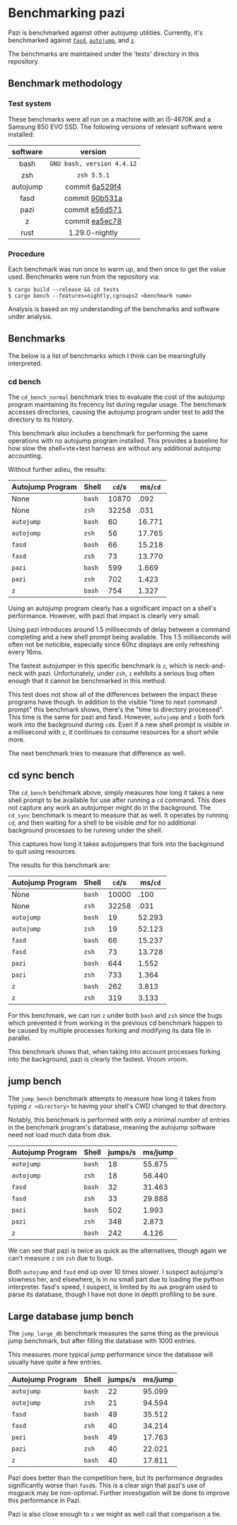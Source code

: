# Benchmarking pazi

Pazi is benchmarked against other autojump utilities. Currently, it's
benchmarked against [`fasd`](https://github.com/clvv/fasd/), [`autojump`](https://github.com/wting/autojump), and [`z`](https://github.com/rupa/z).

The benchmarks are maintained under the 'tests' directory in this repository.

## Benchmark methodology

### Test system

These benchmarks were all run on a machine with an i5-4670K and a Samsung 850 EVO SSD.
The following versions of relevant software were installed:

| software | version |
|:--------:|:-------:|
| bash     | `GNU bash, version 4.4.12` |
| zsh | `zsh 5.5.1` |
| autojump | commit [6a529f4](https://github.com/wting/autojump/commit/6a529f4f929042a37e7394d8c91ba31b479189a2) |
| fasd | commit [90b531a](https://github.com/clvv/fasd/commit/90b531a5daaa545c74c7d98974b54cbdb92659fc) |
| pazi | commit [e56d571](https://github.com/euank/pazi/commit/e56d5713d8f492cccde46cdbeba9e9fbf2d2ed2c) |
| z | commit [ea5ec78](https://github.com/rupa/z/commit/ea5ec7834398ee2244de26953b3d1ef785d3f942) |
| rust | 1.29.0-nightly |

### Procedure

Each benchmark was run once to warm up, and then once to get the value used. Benchmarks were run from the repository via:

```
$ cargo build --release && cd tests
$ cargo bench --features=nightly,cgroups2 <benchmark name>
```

Analysis is based on my understanding of the benchmarks and software under analysis.

## Benchmarks

The below is a list of benchmarks which I think can be meaningfully interpreted.

### cd bench

The `cd_bench_normal` benchmark tries to evaluate the cost of the autojump program
maintaining its frecency list during regular usage.
The benchmark accesses directories, causing the autojump program under test to
add the directory to its history.

This benchmark also includes a benchmark for performing the same operations
with no autojump program installed. This provides a baseline for how slow the
shell+vte+test harness are without any additional autojump accounting.

Without further adieu, the results:

| Autojump Program | Shell  | `cd`/s   |  ms/`cd`  |
|------------------|--------|----------|-----------|
| None             | `bash` | 10870    |  .092     |
| None             | `zsh`  | 32258    |  .031     |
| `autojump`       | `bash` | 60       |  16.771   |
| `autojump`       | `zsh`  | 56       |  17.765   |
| `fasd`           | `bash` | 66       |  15.218   |
| `fasd`           | `zsh`  | 73       |  13.770   |
| `pazi`           | `bash` | 599      |   1.669   |
| `pazi`           | `zsh`  | 702      |   1.423   |
| `z`              | `bash` | 754      |   1.327   |


<!--
test bench::cd_bench_normal_autojump_bash     ... bench:  16,771,453 ns/iter (+/- 9,867,754)
test bench::cd_bench_normal_autojump_zsh      ... bench:  17,764,760 ns/iter (+/- 7,924,858)
test bench::cd_bench_normal_fasd_bash         ... bench:  15,218,044 ns/iter (+/- 553,219)
test bench::cd_bench_normal_fasd_zsh          ... bench:  13,769,654 ns/iter (+/- 542,622)
test bench::cd_bench_normal_nojumper_bash     ... bench:      92,764 ns/iter (+/- 4,920)
test bench::cd_bench_normal_nojumper_zsh      ... bench:      31,373 ns/iter (+/- 3,654)
test bench::cd_bench_normal_pazi_bash         ... bench:   1,669,345 ns/iter (+/- 215,517)
test bench::cd_bench_normal_pazi_zsh          ... bench:   1,422,955 ns/iter (+/- 150,071)
test bench::cd_bench_normal_z_bash            ... bench:   1,327,210 ns/iter (+/- 281,970)
-->

Using an autojump program clearly has a significant impact on a shell's performance.
However, with pazi that impact is clearly very small.

Using pazi introduces around 1.5 milliseconds of delay between a command completing and a new shell prompt being available. This 1.5 milliseconds will often not be noticible, especially since 60hz displays are only refreshing every 16ms.

The fastest autojumper in this specific benchmark is `z`, which is
neck-and-neck with pazi. Unfortunately, under `zsh`, `z` exhibits a serious bug
often enough that it cannot be benchmarked in this method.

This test does not show all of the differences between the impact these programs have though.
In addition to the visible "time to next command prompt" this benchmark shows, there's the "time to directory processed". This time is the same for pazi and fasd.
However, `autojump` and `z` both fork work into the background during `cd`s.
Even if a new shell prompt is visible in a millisecond with `z`, it continues
to consume resources for a short while more.

The next benchmark tries to measure that difference as well.

## cd sync bench

The `cd_bench` benchmark above, simply measures how long it takes a new shell prompt to be available for use after running a `cd` command.
This does not capture any work an autojumper might do in the background.
The `cd_sync` benchmark is meant to measure that as well. It operates by
running `cd`, and then waiting for a shell to be visible *and* for no
additional background processes to be running under the shell.

This captures how long it takes autojumpers that fork into the background to quit using resources.

The results for this benchmark are:

| Autojump Program | Shell  | `cd`/s   |  ms/`cd`  |
|------------------|--------|----------|-----------|
| None             | `bash` | 10000    |  .100     |
| None             | `zsh`  | 32258    |  .031     |
| `autojump`       | `bash` | 19       |  52.293   |
| `autojump`       | `zsh`  | 19       |  52.123   |
| `fasd`           | `bash` | 66       |  15.237   |
| `fasd`           | `zsh`  | 73       |  13.728   |
| `pazi`           | `bash` | 644      |   1.552   |
| `pazi`           | `zsh`  | 733      |   1.364   |
| `z`              | `bash` | 262      |   3.813   |
| `z`              | `zsh`  | 319      |   3.133   |


<!--
test bench::cd_bench_sync_autojump_bash       ... bench:  52,292,682 ns/iter (+/- 1,024,399)
test bench::cd_bench_sync_autojump_zsh        ... bench:  52,123,162 ns/iter (+/- 1,738,625)
test bench::cd_bench_sync_fasd_bash           ... bench:  15,237,464 ns/iter (+/- 369,652)
test bench::cd_bench_sync_fasd_zsh            ... bench:  13,728,382 ns/iter (+/- 326,905)
test bench::cd_bench_sync_nojumper_bash       ... bench:     100,451 ns/iter (+/- 3,779)
test bench::cd_bench_sync_nojumper_zsh        ... bench:      30,548 ns/iter (+/- 1,674)
test bench::cd_bench_sync_pazi_bash           ... bench:   1,551,545 ns/iter (+/- 168,553)
test bench::cd_bench_sync_pazi_zsh            ... bench:   1,363,778 ns/iter (+/- 102,843)
test bench::cd_bench_sync_z_bash              ... bench:   3,812,556 ns/iter (+/- 267,864)
test bench::cd_bench_sync_z_zsh               ... bench:   3,132,578 ns/iter (+/- 138,502)
-->

For this benchmark, we can run `z` under both `bash` and `zsh` since the bugs
which prevented  it from working in the previous cd benchmark happen to be
caused by multiple processes forking and modifying its data file in parallel.

This benchmark shows that, when taking into account processes forking into the background, pazi is clearly the fastest. Vroom vroom.

## jump bench

The `jump_bench` benchmark attempts to measure how long it takes from typing `z
<directory>` to having your shell's CWD changed to that directory.

Notably, this benchmark is performed with only a minimal number of entries in
the benchmark program's database, meaning the autojump software need not load
much data from disk.

| Autojump Program | Shell  | jumps/s                |  ms/jump  |
|------------------|--------|------------------------|-----------|
| `autojump`       | `bash` | 18                     |  55.875   |
| `autojump`       | `zsh`  | 18                     |  56.440   |
| `fasd`           | `bash` | 32                     |  31.463   |
| `fasd`           | `zsh`  | 33                     |  29.888   |
| `pazi`           | `bash` | 502                    |   1.993   |
| `pazi`           | `zsh`  | 348                    |   2.873   |
| `z`              | `bash` | 242                    |   4.126   |

<!--
test bench::jump_bench_autojump_bash          ... bench:  55,874,896 ns/iter (+/- 2,322,104)
test bench::jump_bench_autojump_zsh           ... bench:  56,440,482 ns/iter (+/- 1,956,512)
test bench::jump_bench_fasd_bash              ... bench:  31,462,861 ns/iter (+/- 739,573)
test bench::jump_bench_fasd_zsh               ... bench:  29,888,266 ns/iter (+/- 396,160)
test bench::jump_bench_pazi_bash              ... bench:   1,992,635 ns/iter (+/- 149,604)
test bench::jump_bench_pazi_zsh               ... bench:   2,872,545 ns/iter (+/- 334,004)
test bench::jump_bench_z_bash                 ... bench:   4,125,595 ns/iter (+/- 428,407)
-->

We can see that pazi is twice as quick as the alternatives, though again we can't measure `z` on `zsh` due to bugs.

Both `autojump` and `fasd` end up over 10 times slower.
I suspect autojump's slowness her, and elsewhere, is in no small part due  to loading the python interpreter.
fasd's speed, I suspect, is limited by its `awk` program used to parse its
database, though I have not done in depth profiling to be sure.

## Large database jump bench

The `jump_large_db` benchmark measures the same thing as the previous jump
benchmark, but after filling the database with 1000 entries.

This measures more typical jump performance since the database will usually have quite a few entries.

| Autojump Program | Shell  | jumps/s                |  ms/jump  |
|------------------|--------|------------------------|-----------|
| `autojump`       | `bash` | 22                     |  95.099   |
| `autojump`       | `zsh`  | 21                     |  94.594   |
| `fasd`           | `bash` | 49                     |  35.512   |
| `fasd`           | `zsh`  | 40                     |  34.214   |
| `pazi`           | `bash` | 49                     |  17.763   |
| `pazi`           | `zsh`  | 40                     |  22.021   |
| `z`              | `bash` | 40                     |  17.811   |


<!--
test bench::jump_large_db_bench_autojump_bash ... bench:  95,099,457 ns/iter (+/- 2,912,535)
test bench::jump_large_db_bench_autojump_zsh  ... bench:  94,594,256 ns/iter (+/- 2,973,848)
test bench::jump_large_db_bench_fasd_bash     ... bench:  35,512,474 ns/iter (+/- 1,097,605)
test bench::jump_large_db_bench_fasd_zsh      ... bench:  34,214,217 ns/iter (+/- 645,826)
test bench::jump_large_db_bench_pazi_bash     ... bench:  17,762,955 ns/iter (+/- 538,958)
test bench::jump_large_db_bench_pazi_zsh      ... bench:  22,021,296 ns/iter (+/- 343,753)
test bench::jump_large_db_bench_z_bash        ... bench:  17,811,464 ns/iter (+/- 1,512,789)
-->

Pazi does better than the competition here, but its performance degrades
significantly worse than `fasd`s. This is a clear sign that pazi's use of
msgpack may be non-optimial. Further investigation will be done to improve this
performance in Pazi.

Pazi is also  close enough to `z` we might as well call that comparison a tie.
